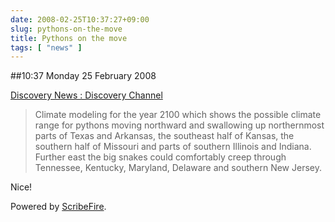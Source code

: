 ```yaml
---
date: 2008-02-25T10:37:27+09:00
slug: pythons-on-the-move
title: Pythons on the move
tags: [ "news" ]
---
```


##10:37 Monday 25 February 2008

  
[Discovery News : Discovery Channel](http://dsc.discovery.com/news/2008/02/22/python-climate-change.html)   


> Climate modeling for the year 2100 which shows the possible climate range for pythons moving northward and swallowing up northernmost parts of Texas and Arkansas, the southeast half of Kansas, the southern half of Missouri and parts of southern Illinois and Indiana. Further east the big snakes could comfortably creep through Tennessee, Kentucky, Maryland, Delaware and southern New Jersey.





Nice!





Powered by [ScribeFire](http://scribefire.com/).
